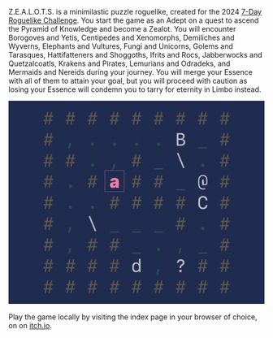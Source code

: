 Z.E.A.L.O.T.S. is a minimilastic puzzle roguelike, created for the 2024 [7-Day Roguelike
Challenge](https://itch.io/jam/7drl-challenge-2024). You start the game as an Adept on a quest to ascend
the Pyramid of Knowledge and become a Zealot. You will encounter Borogoves and Yetis, Centipedes and
Xenomorphs, Demiliches and Wyverns, Elephants and Vultures, Fungi and Unicorns, Golems and Tarasques,
Hattifatteners and Shoggoths, Ifrits and Rocs, Jabberwocks and Quetzalcoatls, Krakens and Pirates,
Lemurians and Odradeks, and Mermaids and Nereids during your journey. You will merge your Essence with all
of them to attain your goal, but you will proceed with caution as losing your Essence will condemn you to
tarry for eternity in Limbo instead.

 ![Cover image for Z.E.A.L.O.T.S.](cover.png)

Play the game locally by visiting the index page in your browser of choice, on on [itch.io](https://hazure.itch.io/zealots).
